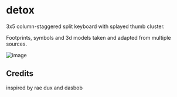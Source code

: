 # detox

3x5 column-staggered split keyboard with splayed thumb cluster.

Footprints, symbols and 3d models taken and adapted from multiple sources.

![image](./detox.png)

## Credits

inspired by rae dux and dasbob
